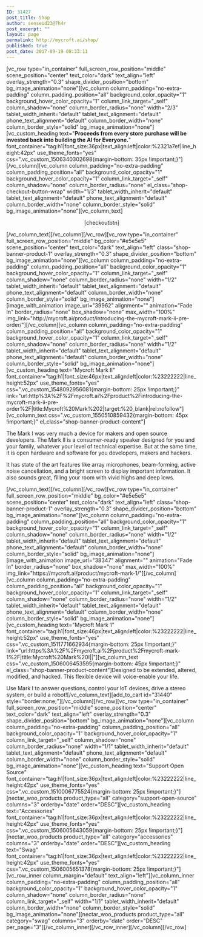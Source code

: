 ```yaml
---
ID: 31427
post_title: Shop
author: senseid23@7h4r
post_excerpt: ""
layout: page
permalink: http://mycroft.ai/shop/
published: true
post_date: 2017-09-19 08:33:11
---
```

[vc_row type="in_container" full_screen_row_position="middle" scene_position="center" text_color="dark" text_align="left" overlay_strength="0.3" shape_divider_position="bottom" bg_image_animation="none"][vc_column column_padding="no-extra-padding" column_padding_position="all" background_color_opacity="1" background_hover_color_opacity="1" column_link_target="_self" column_shadow="none" column_border_radius="none" width="2/3" tablet_width_inherit="default" tablet_text_alignment="default" phone_text_alignment="default" column_border_width="none" column_border_style="solid" bg_image_animation="none"][vc_custom_heading text="<strong>Proceeds from every store purchase will be invested back into building the AI for Everyone.</strong>" font_container="tag:h1|font_size:36px|text_align:left|color:%2321a7ef|line_height:42px" use_theme_fonts="yes" css=".vc_custom_1506340302698{margin-bottom: 35px !important;}"][/vc_column][vc_column column_padding="no-extra-padding" column_padding_position="all" background_color_opacity="1" background_hover_color_opacity="1" column_link_target="_self" column_shadow="none" column_border_radius="none" el_class="shop-checkout-button-wrap" width="1/3" tablet_width_inherit="default" tablet_text_alignment="default" phone_text_alignment="default" column_border_width="none" column_border_style="solid" bg_image_animation="none"][vc_column_text]
<p style="text-align: center;">[checkoutbtn]</p>
[/vc_column_text][/vc_column][/vc_row][vc_row type="in_container" full_screen_row_position="middle" bg_color="#e5e5e5" scene_position="center" text_color="dark" text_align="left" class="shop-banner-product-1" overlay_strength="0.3" shape_divider_position="bottom" bg_image_animation="none"][vc_column column_padding="no-extra-padding" column_padding_position="all" background_color_opacity="1" background_hover_color_opacity="1" column_link_target="_self" column_shadow="none" column_border_radius="none" width="1/2" tablet_width_inherit="default" tablet_text_alignment="default" phone_text_alignment="default" column_border_width="none" column_border_style="solid" bg_image_animation="none"][image_with_animation image_url="39962" alignment="" animation="Fade In" border_radius="none" box_shadow="none" max_width="100%" img_link="http://mycroft.ai/product/introducing-the-mycroft-mark-ii-pre-order/"][/vc_column][vc_column column_padding="no-extra-padding" column_padding_position="all" background_color_opacity="1" background_hover_color_opacity="1" column_link_target="_self" column_shadow="none" column_border_radius="none" width="1/2" tablet_width_inherit="default" tablet_text_alignment="default" phone_text_alignment="default" column_border_width="none" column_border_style="solid" bg_image_animation="none"][vc_custom_heading text="Mycroft Mark II" font_container="tag:h1|font_size:46px|text_align:left|color:%23222222|line_height:52px" use_theme_fonts="yes" css=".vc_custom_1548092956081{margin-bottom: 25px !important;}" link="url:http%3A%2F%2Fmycroft.ai%2Fproduct%2Fintroducing-the-mycroft-mark-ii-pre-order%2F|title:Mycroft%20Mark%202|target:%20_blank|rel:nofollow"][vc_column_text css=".vc_custom_1550510859432{margin-bottom: 45px !important;}" el_class="shop-banner-product-content"]
<div class="woocommerce-product-details__short-description">

The Mark I was very much a device for makers and open source developers. The Mark II is a consumer-ready speaker designed for you and your family, whatever your level of technical expertise. But at the same time, it is open hardware and software for you developers, makers and hackers.
<div>

It has state of the art features like array microphones, beam-forming, active noise cancellation, and a bright screen to display important information. It also sounds great, filling your room with vivid highs and deep lows.

</div>
</div>
[/vc_column_text][/vc_column][/vc_row][vc_row type="in_container" full_screen_row_position="middle" bg_color="#e5e5e5" scene_position="center" text_color="dark" text_align="left" class="shop-banner-product-1" overlay_strength="0.3" shape_divider_position="bottom" bg_image_animation="none"][vc_column column_padding="no-extra-padding" column_padding_position="all" background_color_opacity="1" background_hover_color_opacity="1" column_link_target="_self" column_shadow="none" column_border_radius="none" width="1/2" tablet_width_inherit="default" tablet_text_alignment="default" phone_text_alignment="default" column_border_width="none" column_border_style="solid" bg_image_animation="none"][image_with_animation image_url="38347" alignment="" animation="Fade In" border_radius="none" box_shadow="none" max_width="100%" img_link="https://mycroft.ai/product/mycroft-mark-1/"][/vc_column][vc_column column_padding="no-extra-padding" column_padding_position="all" background_color_opacity="1" background_hover_color_opacity="1" column_link_target="_self" column_shadow="none" column_border_radius="none" width="1/2" tablet_width_inherit="default" tablet_text_alignment="default" phone_text_alignment="default" column_border_width="none" column_border_style="solid" bg_image_animation="none"][vc_custom_heading text="Mycroft Mark 1" font_container="tag:h1|font_size:46px|text_align:left|color:%23222222|line_height:52px" use_theme_fonts="yes" css=".vc_custom_1511771662934{margin-bottom: 25px !important;}" link="url:https%3A%2F%2Fmycroft.ai%2Fproduct%2Fmycroft-mark-1%2F|title:Mycroft%20Mark%20I||"][vc_column_text css=".vc_custom_1506006453595{margin-bottom: 45px !important;}" el_class="shop-banner-product-content"]Designed to be extended, altered, modified, and hacked. This flexible device will voice-enable your life.

Use Mark I to answer questions, control your loT devices, drive a stereo system, or build a robot![/vc_column_text][add_to_cart id="31440" style="border:none;"][/vc_column][/vc_row][vc_row type="in_container" full_screen_row_position="middle" scene_position="center" text_color="dark" text_align="left" overlay_strength="0.3" shape_divider_position="bottom" bg_image_animation="none"][vc_column column_padding="no-extra-padding" column_padding_position="all" background_color_opacity="1" background_hover_color_opacity="1" column_link_target="_self" column_shadow="none" column_border_radius="none" width="1/1" tablet_width_inherit="default" tablet_text_alignment="default" phone_text_alignment="default" column_border_width="none" column_border_style="solid" bg_image_animation="none"][vc_custom_heading text="Support Open Source" font_container="tag:h1|font_size:36px|text_align:left|color:%23222222|line_height:42px" use_theme_fonts="yes" css=".vc_custom_1510006775524{margin-bottom: 25px !important;}"][nectar_woo_products product_type="all" category="support-open-source" columns="3" orderby="date" order="DESC"][vc_custom_heading text="Accessories" font_container="tag:h1|font_size:36px|text_align:left|color:%23222222|line_height:42px" use_theme_fonts="yes" css=".vc_custom_1506005643059{margin-bottom: 25px !important;}"][nectar_woo_products product_type="all" category="accessories" columns="3" orderby="date" order="DESC"][vc_custom_heading text="Swag" font_container="tag:h1|font_size:36px|text_align:left|color:%23222222|line_height:42px" use_theme_fonts="yes" css=".vc_custom_1506005651378{margin-bottom: 25px !important;}"][vc_row_inner column_margin="default" text_align="left"][vc_column_inner column_padding="no-extra-padding" column_padding_position="all" background_color_opacity="1" background_hover_color_opacity="1" column_shadow="none" column_border_radius="none" column_link_target="_self" width="1/1" tablet_width_inherit="default" column_border_width="none" column_border_style="solid" bg_image_animation="none"][nectar_woo_products product_type="all" category="swag" columns="3" orderby="date" order="DESC" per_page="3"][/vc_column_inner][/vc_row_inner][/vc_column][/vc_row]